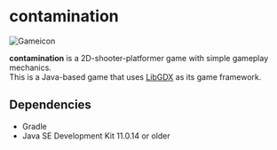# contamination

![Gameicon](https://i.imgur.com/5YK952r.png)

**contamination** is a 2D-shooter-platformer game with simple gameplay mechanics.  
This is a Java-based game that uses [LibGDX](https://libgdx.com) as its game framework.

## Dependencies
* Gradle
* Java SE Development Kit 11.0.14 or older
<br/><br/>

